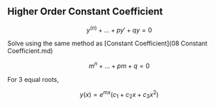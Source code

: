 ## Higher Order Constant Coefficient

$$
y^{(n)} + \dots + py' + qy = 0
$$

Solve using the same method as [Constant Coefficient](08 Constant Coefficient.md)

$$
m^n + \dots + pm + q = 0 \label{hi}
$$

For 3 equal roots,

$$
y(x) = e^{mx}(c_1 + c_2 x + c_3 x^2)
$$

